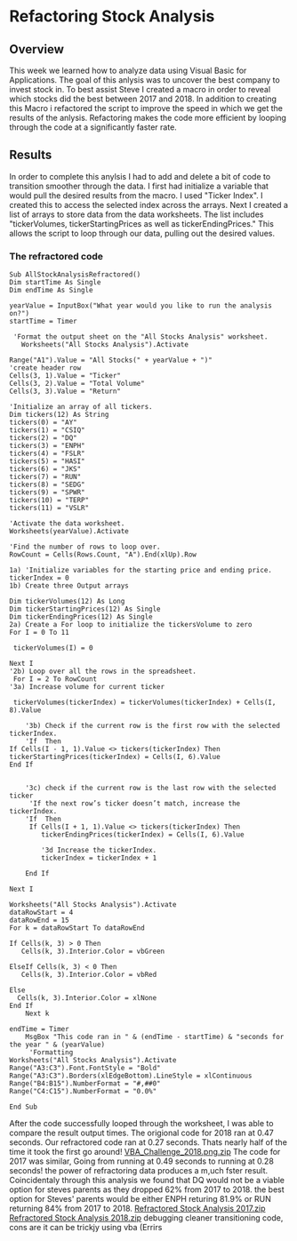 # Refactoring Stock Analysis
## Overview
  This week we learned how to analyze data using Visual Basic for Applications. The goal of this anlysis was to uncover the best company to invest stock in. To best assist Steve I created a macro in order to reveal which stocks did the best between 2017 and 2018. In addition to creating this Macro i refactored the script to improve the speed in which we get the results of the anlysis. Refactoring makes the code more efficient by looping through the code at a significantly faster rate. 
## Results
  In order to complete this anylsis I had to add and delete a bit of code to transition smoother through the data. I first had  initialize a variable that would pull the desired results from the macro. I used "Ticker Index". I created this to access the selected index across the arrays.  Next I created a list of arrays to store data from the data worksheets. The list includes "tickerVolumes, tickerStartingPrices as well as tickerEndingPrices." This allows the script to loop through our data, pulling out the desired values. 
### The refractored code
    Sub AllStockAnalysisRefractored()
    Dim startTime As Single
    Dim endTime As Single
    
    yearValue = InputBox("What year would you like to run the analysis on?")
    startTime = Timer
    
     'Format the output sheet on the "All Stocks Analysis" worksheet.
       Worksheets("All Stocks Analysis").Activate

    Range("A1").Value = "All Stocks(" + yearValue + ")"
    'create header row
    Cells(3, 1).Value = "Ticker"
    Cells(3, 2).Value = "Total Volume"
    Cells(3, 3).Value = "Return"
    
    'Initialize an array of all tickers.
    Dim tickers(12) As String
    tickers(0) = "AY"
    tickers(1) = "CSIQ"
    tickers(2) = "DQ"
    tickers(3) = "ENPH"
    tickers(4) = "FSLR"
    tickers(5) = "HASI"
    tickers(6) = "JKS"
    tickers(7) = "RUN"
    tickers(8) = "SEDG"
    tickers(9) = "SPWR"
    tickers(10) = "TERP"
    tickers(11) = "VSLR"

    'Activate the data worksheet.
    Worksheets(yearValue).Activate

    'Find the number of rows to loop over.
    RowCount = Cells(Rows.Count, "A").End(xlUp).Row

    1a) 'Initialize variables for the starting price and ending price.
    tickerIndex = 0
    1b) Create three Output arrays
    
    Dim tickerVolumes(12) As Long
    Dim tickerStartingPrices(12) As Single
    Dim tickerEndingPrices(12) As Single
    2a) Create a For loop to initialize the tickersVolume to zero
    For I = 0 To 11

     tickerVolumes(I) = 0
    
    Next I
    '2b) Loop over all the rows in the spreadsheet.
     For I = 2 To RowCount
    '3a) Increase volume for current ticker
        
     tickerVolumes(tickerIndex) = tickerVolumes(tickerIndex) + Cells(I, 8).Value
          
        '3b) Check if the current row is the first row with the selected tickerIndex.
        'If  Then
    If Cells(I - 1, 1).Value <> tickers(tickerIndex) Then
    tickerStartingPrices(tickerIndex) = Cells(I, 6).Value
    End If
            
        
        '3c) check if the current row is the last row with the selected ticker
         'If the next row’s ticker doesn’t match, increase the tickerIndex.
        'If  Then
         If Cells(I + 1, 1).Value <> tickers(tickerIndex) Then
            tickerEndingPrices(tickerIndex) = Cells(I, 6).Value

            '3d Increase the tickerIndex.
            tickerIndex = tickerIndex + 1

        End If
    
    Next I
 
    Worksheets("All Stocks Analysis").Activate
    dataRowStart = 4
    dataRowEnd = 15
    For k = dataRowStart To dataRowEnd

    If Cells(k, 3) > 0 Then
       Cells(k, 3).Interior.Color = vbGreen
    
    ElseIf Cells(k, 3) < 0 Then
       Cells(k, 3).Interior.Color = vbRed

    Else
      Cells(k, 3).Interior.Color = xlNone
    End If
        Next k
        
    endTime = Timer
        MsgBox "This code ran in " & (endTime - startTime) & "seconds for the year " & (yearValue)
         'Formatting
    Worksheets("All Stocks Analysis").Activate
    Range("A3:C3").Font.FontStyle = "Bold"
    Range("A3:C3").Borders(xlEdgeBottom).LineStyle = xlContinuous
    Range("B4:B15").NumberFormat = "#,##0"
    Range("C4:C15").NumberFormat = "0.0%"
        
    End Sub

  After the code successfully looped through the worksheet, I was able to compare the result output times. 
The origional code for 2018 ran at 0.47 seconds. Our refractored code ran at 0.27 seconds. Thats nearly half of the time it took the first go around!
[VBA_Challenge_2018.png.zip](https://github.com/nalicia/stock_analysis/files/7654996/VBA_Challenge_2018.png.zip)
The code for 2017 was similar, Going from running at 0.49 seconds to running at 0.28 seconds! the power of refractoring data produces a m,uch fster result. 
Coincidentaly through this analysis we found that DQ would not be a viable option for steves parents as they dropped 62% from 2017 to 2018. the best option for Steves' parents would be either ENPH returing 81.9% or RUN returning 84% from 2017 to 2018. 
[Refractored Stock Analysis 2017.zip](https://github.com/nalicia/stock_analysis/files/7654998/Refractored.Stock.Analysis.2017.zip)
[Refractored Stock Analysis 2018.zip](https://github.com/nalicia/stock_analysis/files/7654999/Refractored.Stock.Analysis.2018.zip)
debugging cleaner transitioning code, cons are it can be trickjy using vba (Errirs


